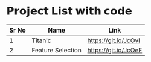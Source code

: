 # 𝗣𝗿𝗼𝗷𝗲𝗰𝘁 𝗟𝗶𝘀𝘁 𝘄𝗶𝘁𝗵 𝗰𝗼𝗱𝗲

| Sr No | Name                                                         | Link                                |
| ----- | ------------------------------------------------------------ | ----------------------------------- |
| 1     | Titanic                             | https://git.io/JcOvI              |
| 2     | Feature Selection                         | https://git.io/JcOeF              |
